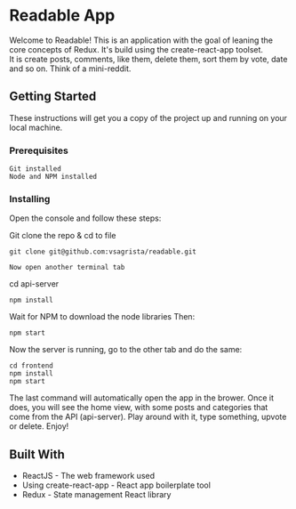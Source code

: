 # Readable App

Welcome to Readable! This is an application with the goal of leaning the core concepts of Redux. It's build using the create-react-app toolset.
<br>
It is create posts, comments, like them, delete them, sort them by vote, date and so on. Think of a mini-reddit.

## Getting Started

These instructions will get you a copy of the project up and running on your local machine.

### Prerequisites

```
Git installed
Node and NPM installed
```

### Installing

Open the console and follow these steps:

Git clone the repo & cd to file

```
git clone git@github.com:vsagrista/readable.git

Now open another terminal tab

```
cd api-server

```
npm install
```
Wait for NPM to download the node libraries
Then:

```
npm start
```

Now the server is running, go to the other tab and do the same:

```
cd frontend
npm install
npm start
```

The last command will automatically open the app in the brower. Once it does, you will see the home view, with some posts and categories that come from the API (api-server). Play around with it, type something, upvote or delete. Enjoy!

## Built With

* ReactJS - The web framework used
* Using create-react-app - React app boilerplate tool 
* Redux - State management React library
